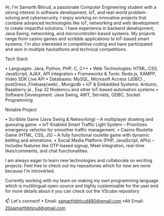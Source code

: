 Hi, I'm Samarth Bhirud, a passionate Computer Engineering student with a strong interest in software development, IoT, and real-world problem-solving and cybersecurity. I enjoy working on innovative projects that combine advanced technologies like IoT, networking and web development to create impactful solutions.
I have experience in backend development, Java Swing, networking, and microcontroller-based systems. My projects range from casino games and scribble applications to IoT-based smart systems. I'm also interested in competitive coding and have participated and won in multiple hackathons and technical competitions.

Tech Stack

•	Languages: Java, Python, PHP, C, C++
•	Web Technologies: HTML, CSS, JavaScript, AJAX, API integration
•	Frameworks & Tools: Node.js, XAMPP, Video SDK Live API
•	Databases: MySQL, Microsoft Access (JDBC) , postGress ,Firebase(web) , Mongodb
•	IoT & Embedded Systems: Arduino, Raspberry pi , Esp 32 Nodemcu and other IoT-based automation systems
•	Software Development: Java Swing, AWT, Servlets, ODBC, Socket Programming


Notable Project

•	Scribble Game (Java Swing & Networking) – A multiplayer drawing and guessing game.
•	IoT-Enabled Smart Traffic Light System – Prioritizes emergency vehicles for smoother traffic management.
•	Casino Roulette Game (HTML, CSS, JS) – A fully functional roulette game with dynamic betting and animations.
•	Social Media Platform (PHP, JavaScript, APIs) – Includes features like OTP-based signup, Meet integration, real-time likes/comments, and chat functionalities.


I am always eager to learn new technologies and collaborate on exciting projects. Feel free to check out my repositories which for now are none because I'm introverted.

Currently working with my team on making my own programming language which is multilingual open-source and highly customisable for the user end for more details about it you can check out the VScube repository 

📫 Let's connect!
•	Email: samarthbhirud480@gmail.com
•Alt Email: 20samarthbhirud@gmail.com

 
